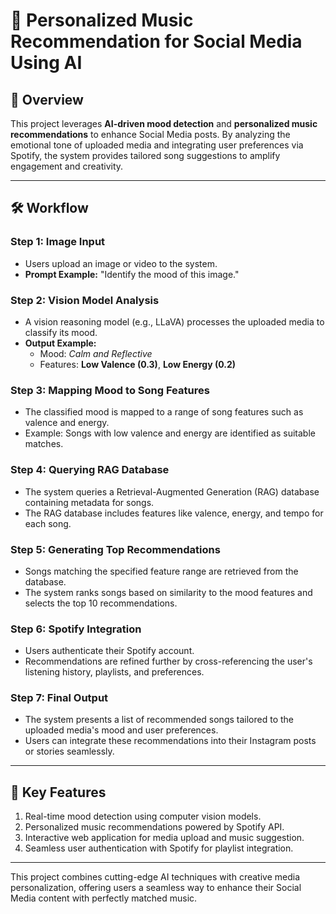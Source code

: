 # 🎵 Personalized Music Recommendation for Social Media Using AI

## 📌 Overview  
This project leverages **AI-driven mood detection** and **personalized music recommendations** to enhance Social Media posts. By analyzing the emotional tone of uploaded media and integrating user preferences via Spotify, the system provides tailored song suggestions to amplify engagement and creativity.

---

## 🛠️ Workflow  

### **Step 1: Image Input**
- Users upload an image or video to the system.
- **Prompt Example:** "Identify the mood of this image."

### **Step 2: Vision Model Analysis**
- A vision reasoning model (e.g., LLaVA) processes the uploaded media to classify its mood.
- **Output Example:**  
  - Mood: *Calm and Reflective*  
  - Features: **Low Valence (0.3)**, **Low Energy (0.2)**  

### **Step 3: Mapping Mood to Song Features**
- The classified mood is mapped to a range of song features such as valence and energy.  
- Example: Songs with low valence and energy are identified as suitable matches.

### **Step 4: Querying RAG Database**
- The system queries a Retrieval-Augmented Generation (RAG) database containing metadata for songs.  
- The RAG database includes features like valence, energy, and tempo for each song.

### **Step 5: Generating Top Recommendations**
- Songs matching the specified feature range are retrieved from the database.  
- The system ranks songs based on similarity to the mood features and selects the top 10 recommendations.

### **Step 6: Spotify Integration**
- Users authenticate their Spotify account.  
- Recommendations are refined further by cross-referencing the user's listening history, playlists, and preferences.

### **Step 7: Final Output**
- The system presents a list of recommended songs tailored to the uploaded media's mood and user preferences.  
- Users can integrate these recommendations into their Instagram posts or stories seamlessly.

---

## 🚀 Key Features
1. Real-time mood detection using computer vision models.
2. Personalized music recommendations powered by Spotify API.
3. Interactive web application for media upload and music suggestion.
4. Seamless user authentication with Spotify for playlist integration.

---

This project combines cutting-edge AI techniques with creative media personalization, offering users a seamless way to enhance their Social Media content with perfectly matched music.
